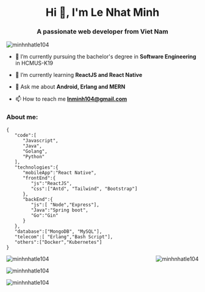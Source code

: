 <h1 align="center">Hi 👋, I'm Le Nhat Minh</h1>
<h3 align="center">A passionate web developer from Viet Nam</h3>

<p align="left"> <img src="https://media1.giphy.com/media/qgQUggAC3Pfv687qPC/giphy.gif" alt="minhnhatle104" /> </p>

- 🔭 I’m currently pursuing the bachelor's degree in **Software Engineering** in HCMUS-K19

- 🌱 I’m currently learning **ReactJS and React Native**

- 💬 Ask me about **Android, Erlang and MERN**

- 📫 How to reach me **lnminh104@gmail.com**

<h3>About me:</h3>

```
{
   "code":[
      "Javascript",
      "Java",
      "Golang",
      "Python"
   ],
   "technologies":{
      "mobileApp":"React Native",
      "frontEnd":{
         "js":"ReactJS",
         "css":["Antd", "Tailwind", "Bootstrap"]
      },
      "backEnd":{
         "js":[ "Node","Express"],
         "Java":"Spring boot",
         "Go":"Gin"
      }
   },
   "database":["MongoDB", "MySQL"],
   "telecom":[ "Erlang","Bash Script"],
   "others":["Docker","Kubernetes"]
}
```
</p>

<p><img align="left" src="https://github-readme-stats.vercel.app/api/top-langs?username=minhnhatle104&show_icons=true&locale=en&layout=compact&theme=tokyonight" alt="minhnhatle104" /></p>

<p>&nbsp;<img align="right" src="https://github-readme-stats.vercel.app/api?username=minhnhatle104&show_icons=true&locale=en&theme=tokyonight" alt="minhnhatle104" /></p>

<p><img align="center" src="https://github-readme-streak-stats.herokuapp.com/?user=minhnhatle104&theme=tokyonight" alt="minhnhatle104" /></p>
<p><img align="center" src="https://activity-graph.herokuapp.com/graph?username=minhnhatle104&theme=dracula" alt="minhnhatle104" /></p>
